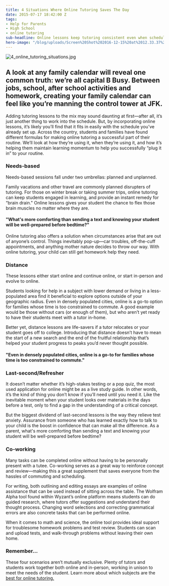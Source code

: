 ```yaml
---
title: 4 Situations Where Online Tutoring Saves The Day
date: 2015-07-17 18:42:00 Z
tags:
- Help for Parents
- High School
- online tutoring
sub-headline: Online lessons keep tutoring consistent even when schedules aren’t.
hero-image: "/blog/uploads/Screen%20Shot%202016-12-15%20at%2012.33.37%20PM%20(1).png"
---
```


![4_online_tutoring_situations.jpg](/blog/uploads/4_online_tutoring_situations.jpg)

## A look at any family calendar will reveal one common truth: we’re all capital B Busy. Between jobs, school, after school activities and homework, creating your family calendar can feel like you’re manning the control tower at JFK.

Adding tutoring lessons to the mix may sound daunting at first—after all, it’s just another thing to work into the schedule. But, by incorporating online lessons, it’s likely you’ll find that it fits in easily with the schedule you’ve already set up. Across the country, students and families have found different formulas for making online tutoring a successful part of their routine. We’ll look at how they’re using it, when they’re using it, and how it’s helping them maintain learning momentum to help you successfully “plug it in” to your routine.

### Needs-based

Needs-based sessions fall under two umbrellas: planned and unplanned.

Family vacations and other travel are commonly planned disrupters of tutoring. For those on winter break or taking summer trips, online tutoring can keep students engaged in learning, and provide an instant remedy for “brain drain." Online lessons gives your student the chance to flex those brain muscles no matter where they are.

#### "What's more comforting than sending a text and knowing your student will be well-prepared before bedtime?"

Online tutoring also offers a solution when circumstances arise that are out of anyone’s control. Things inevitably pop-up—car troubles, off-the-cuff appointments, and anything mother nature decides to throw our way. With online tutoring, your child can still get homework help they need.

### Distance

These lessons either start online and continue online, or start in-person and evolve to online.

Students looking for help in a subject with lower demand or living in a less-populated area find it beneficial to explore options outside of your geographic radius. Even in densely populated cities, online is a go-to option for families whose time is too constrained to commute. A good example would be those without cars (or enough of them), but who aren’t yet ready to have their students meet with a tutor in-home.

Better yet, distance lessons are life-savers if a tutor relocates or your student goes off to college. Introducing that distance doesn’t have to mean the start of a new search and the end of the fruitful relationship that’s helped your student progress to peaks you’d never thought possible.

#### "Even in densely populated cities, online is a go-to for families whose time is too constrained to commute."

### Last-second/Refresher

It doesn’t matter whether it’s high-stakes testing or a pop quiz, the most used application for online might be as a live study guide. In other words, it’s the kind of thing you don’t know if you’ll need until you need it. Like the inevitable moment when your student looks over materials in the days before a test, only to find a gap in the understanding of a critical concept.

But the biggest dividend of last-second lessons is the way they relieve test anxiety. Assurance from someone who has learned exactly how to talk to your child is the boost in confidence that can make all the difference. As a parent, what's more comforting than sending a text and knowing your student will be well-prepared before bedtime?

### Co-working

Many tasks can be completed online without having to be personally present with a tutee. Co-working serves as a great way to reinforce concept and review—making this a great supplement that saves everyone from the hassles of commuting and scheduling.

For writing, both outlining and editing essays are examples of online assistance that can be used instead of sitting across the table. The Wolfram Alpha tool found within Wyzant’s online platform means students can do guided research, where tutors offer suggestions and understand their thought process. Changing word selections and correcting grammatical errors are also concrete tasks that can be performed online.

When it comes to math and science, the online tool provides ideal support for troublesome homework problems and test review. Students can scan and upload tests, and walk-through problems without leaving their own home.

### Remember...

These four scenarios aren’t mutually exclusive. Plenty of tutors and students work together both online and in-person, working in unison to meet the needs of the student. Learn more about which subjects are the [best for online tutoring.](https://www.wyzant.com/news/stories/218/6_subjects_that_are_perfect_for_online_tutoring)
